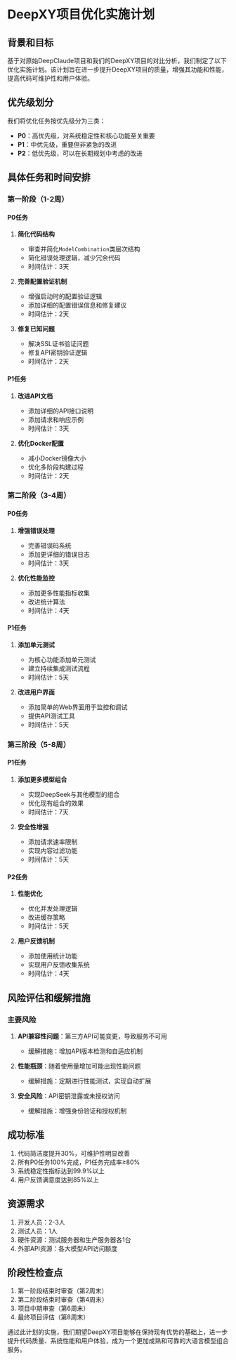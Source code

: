 # DeepXY项目优化实施计划

## 背景和目标

基于对原始DeepClaude项目和我们的DeepXY项目的对比分析，我们制定了以下优化实施计划。该计划旨在进一步提升DeepXY项目的质量，增强其功能和性能，提高代码可维护性和用户体验。

## 优先级划分

我们将优化任务按优先级分为三类：

- **P0**：高优先级，对系统稳定性和核心功能至关重要
- **P1**：中优先级，重要但非紧急的改进
- **P2**：低优先级，可以在长期规划中考虑的改进

## 具体任务和时间安排

### 第一阶段（1-2周）

#### P0任务

1. **简化代码结构**
   - 审查并简化`ModelCombination`类层次结构
   - 简化错误处理逻辑，减少冗余代码
   - 时间估计：3天

2. **完善配置验证机制**
   - 增强启动时的配置验证逻辑
   - 添加详细的配置错误信息和修复建议
   - 时间估计：2天

3. **修复已知问题**
   - 解决SSL证书验证问题
   - 修复API密钥验证逻辑
   - 时间估计：2天

#### P1任务

1. **改进API文档**
   - 添加详细的API接口说明
   - 添加请求和响应示例
   - 时间估计：3天

2. **优化Docker配置**
   - 减小Docker镜像大小
   - 优化多阶段构建过程
   - 时间估计：2天

### 第二阶段（3-4周）

#### P0任务

1. **增强错误处理**
   - 完善错误码系统
   - 添加更详细的错误日志
   - 时间估计：3天

2. **优化性能监控**
   - 添加更多性能指标收集
   - 改进统计算法
   - 时间估计：4天

#### P1任务

1. **添加单元测试**
   - 为核心功能添加单元测试
   - 建立持续集成测试流程
   - 时间估计：5天

2. **改进用户界面**
   - 添加简单的Web界面用于监控和调试
   - 提供API测试工具
   - 时间估计：5天

### 第三阶段（5-8周）

#### P1任务

1. **添加更多模型组合**
   - 实现DeepSeek与其他模型的组合
   - 优化现有组合的效果
   - 时间估计：7天

2. **安全性增强**
   - 添加请求速率限制
   - 实现内容过滤功能
   - 时间估计：5天

#### P2任务

1. **性能优化**
   - 优化并发处理逻辑
   - 改进缓存策略
   - 时间估计：5天

2. **用户反馈机制**
   - 添加使用统计功能
   - 实现用户反馈收集系统
   - 时间估计：4天

## 风险评估和缓解措施

### 主要风险

1. **API兼容性问题**：第三方API可能变更，导致服务不可用
   - 缓解措施：增加API版本检测和自适应机制

2. **性能瓶颈**：随着使用量增加可能出现性能问题
   - 缓解措施：定期进行性能测试，实现自动扩展

3. **安全风险**：API密钥泄露或未授权访问
   - 缓解措施：增强身份验证和授权机制

## 成功标准

1. 代码简洁度提升30%，可维护性明显改善
2. 所有P0任务100%完成，P1任务完成率≥80%
3. 系统稳定性指标达到99.9%以上
4. 用户反馈满意度达到85%以上

## 资源需求

1. 开发人员：2-3人
2. 测试人员：1人
3. 硬件资源：测试服务器和生产服务器各1台
4. 外部API资源：各大模型API访问额度

## 阶段性检查点

1. 第一阶段结束时审查（第2周末）
2. 第二阶段结束时审查（第4周末）
3. 项目中期审查（第6周末）
4. 最终项目评估（第8周末）

通过此计划的实施，我们期望DeepXY项目能够在保持现有优势的基础上，进一步提升代码质量、系统性能和用户体验，成为一个更加成熟和可靠的大语言模型组合服务。 